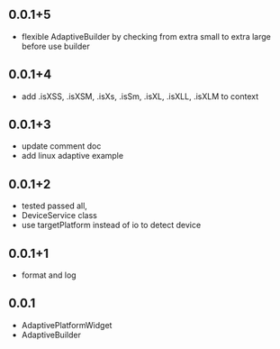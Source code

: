 ## 0.0.1+5

- flexible AdaptiveBuilder by checking from extra small to extra large before use builder

## 0.0.1+4

- add .isXSS, .isXSM, .isXs, .isSm, .isXL, .isXLL, .isXLM to context

## 0.0.1+3

- update comment doc
- add linux adaptive example

## 0.0.1+2

- tested passed all,
- DeviceService class
- use targetPlatform instead of io to detect device

## 0.0.1+1

- format and log

## 0.0.1

- AdaptivePlatformWidget
- AdaptiveBuilder

